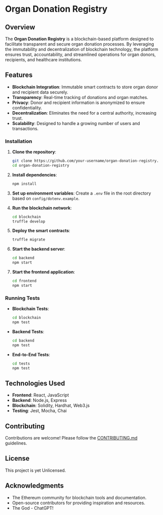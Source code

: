 # Organ Donation Registry

## Overview
The **Organ Donation Registry** is a blockchain-based platform designed to facilitate transparent and secure organ donation processes. By leveraging the immutability and decentralization of blockchain technology, the platform ensures trust, accountability, and streamlined operations for organ donors, recipients, and healthcare institutions.

## Features
- **Blockchain Integration**: Immutable smart contracts to store organ donor and recipient data securely.
- **Transparency**: Real-time tracking of donations and organ matches.
- **Privacy**: Donor and recipient information is anonymized to ensure confidentiality.
- **Decentralization**: Eliminates the need for a central authority, increasing trust.
- **Scalability**: Designed to handle a growing number of users and transactions.



### Installation
1. **Clone the repository**:
   ```bash
   git clone https://github.com/your-username/organ-donation-registry.git
   cd organ-donation-registry
   ```

2. **Install dependencies**:
   ```bash
   npm install
   ```

3. **Set up environment variables**:
   Create a `.env` file in the root directory based on `config/dotenv.example`.

4. **Run the blockchain network**:
   ```bash
   cd blockchain
   truffle develop
   ```

5. **Deploy the smart contracts**:
   ```bash
   truffle migrate
   ```

6. **Start the backend server**:
   ```bash
   cd backend
   npm start
   ```

7. **Start the frontend application**:
   ```bash
   cd frontend
   npm start
   ```

### Running Tests
- **Blockchain Tests**:
  ```bash
  cd blockchain
  npm test
  ```

- **Backend Tests**:
  ```bash
  cd backend
  npm test
  ```

- **End-to-End Tests**:
  ```bash
  cd tests
  npm test
  ```

## Technologies Used
- **Frontend**: React, JavaScript
- **Backend**: Node.js, Express
- **Blockchain**: Solidity, Hardhat, Web3.js
- **Testing**: Jest, Mocha, Chai

## Contributing
Contributions are welcome! Please follow the [CONTRIBUTING.md](CONTRIBUTING.md) guidelines.

## License
This project is yet Unlicensed.

## Acknowledgments
- The Ethereum community for blockchain tools and documentation.
- Open-source contributors for providing inspiration and resources.
- The God - ChatGPT!

